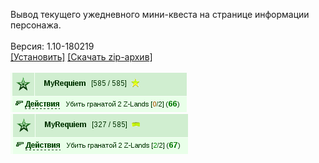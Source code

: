 Вывод текущего ужедневного мини-квеста на странице информации персонажа.
<br>
<br>
Версия: 1.10-180219
<br>
[[Установить]](https://raw.githubusercontent.com/MyRequiem/comfortablePlayingInGW/master/separatedScripts/CurrentQuestOnInfo/currentQuestOnInfo.user.js) [[Скачать zip-архив]](https://raw.githubusercontent.com/MyRequiem/comfortablePlayingInGW/master/separatedScripts/CurrentQuestOnInfo/currentQuestOnInfo.user.js.zip)
<br>
<br>
![CurrentQuestOnInfo](https://raw.githubusercontent.com/MyRequiem/comfortablePlayingInGW/master/imgs/CurrentQuestOnInfo/screen1.png)
<br>
![CurrentQuestOnInfo](https://raw.githubusercontent.com/MyRequiem/comfortablePlayingInGW/master/imgs/CurrentQuestOnInfo/screen2.png)
<br>
